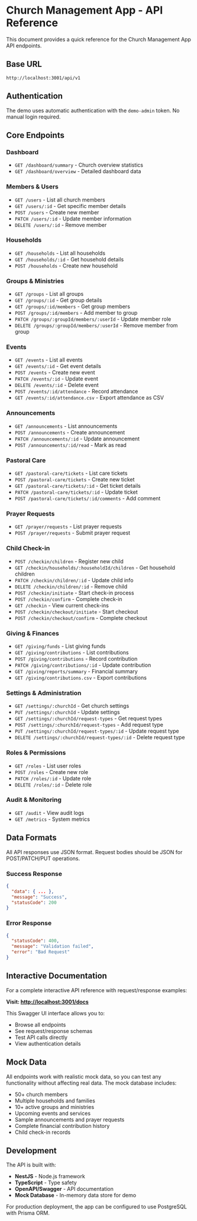 # Church Management App - API Reference

This document provides a quick reference for the Church Management App API endpoints.

## Base URL

```text
http://localhost:3001/api/v1
```

## Authentication

The demo uses automatic authentication with the `demo-admin` token. No manual login required.

## Core Endpoints

### Dashboard

- `GET /dashboard/summary` - Church overview statistics
- `GET /dashboard/overview` - Detailed dashboard data

### Members & Users

- `GET /users` - List all church members
- `GET /users/:id` - Get specific member details
- `POST /users` - Create new member
- `PATCH /users/:id` - Update member information
- `DELETE /users/:id` - Remove member

### Households

- `GET /households` - List all households
- `GET /households/:id` - Get household details
- `POST /households` - Create new household

### Groups & Ministries

- `GET /groups` - List all groups
- `GET /groups/:id` - Get group details
- `GET /groups/:id/members` - Get group members
- `POST /groups/:id/members` - Add member to group
- `PATCH /groups/:groupId/members/:userId` - Update member role
- `DELETE /groups/:groupId/members/:userId` - Remove member from group

### Events

- `GET /events` - List all events
- `GET /events/:id` - Get event details
- `POST /events` - Create new event
- `PATCH /events/:id` - Update event
- `DELETE /events/:id` - Delete event
- `POST /events/:id/attendance` - Record attendance
- `GET /events/:id/attendance.csv` - Export attendance as CSV

### Announcements

- `GET /announcements` - List announcements
- `POST /announcements` - Create announcement
- `PATCH /announcements/:id` - Update announcement
- `POST /announcements/:id/read` - Mark as read

### Pastoral Care

- `GET /pastoral-care/tickets` - List care tickets
- `POST /pastoral-care/tickets` - Create new ticket
- `GET /pastoral-care/tickets/:id` - Get ticket details
- `PATCH /pastoral-care/tickets/:id` - Update ticket
- `POST /pastoral-care/tickets/:id/comments` - Add comment

### Prayer Requests

- `GET /prayer/requests` - List prayer requests
- `POST /prayer/requests` - Submit prayer request

### Child Check-in

- `POST /checkin/children` - Register new child
- `GET /checkin/households/:householdId/children` - Get household children
- `PATCH /checkin/children/:id` - Update child info
- `DELETE /checkin/children/:id` - Remove child
- `POST /checkin/initiate` - Start check-in process
- `POST /checkin/confirm` - Complete check-in
- `GET /checkin` - View current check-ins
- `POST /checkin/checkout/initiate` - Start checkout
- `POST /checkin/checkout/confirm` - Complete checkout

### Giving & Finances

- `GET /giving/funds` - List giving funds
- `GET /giving/contributions` - List contributions
- `POST /giving/contributions` - Record contribution
- `PATCH /giving/contributions/:id` - Update contribution
- `GET /giving/reports/summary` - Financial summary
- `GET /giving/contributions.csv` - Export contributions

### Settings & Administration

- `GET /settings/:churchId` - Get church settings
- `PUT /settings/:churchId` - Update settings
- `GET /settings/:churchId/request-types` - Get request types
- `POST /settings/:churchId/request-types` - Add request type
- `PUT /settings/:churchId/request-types/:id` - Update request type
- `DELETE /settings/:churchId/request-types/:id` - Delete request type

### Roles & Permissions

- `GET /roles` - List user roles
- `POST /roles` - Create new role
- `PATCH /roles/:id` - Update role
- `DELETE /roles/:id` - Delete role

### Audit & Monitoring

- `GET /audit` - View audit logs
- `GET /metrics` - System metrics

## Data Formats

All API responses use JSON format. Request bodies should be JSON for POST/PATCH/PUT operations.

### Success Response

```json
{
  "data": { ... },
  "message": "Success",
  "statusCode": 200
}
```

### Error Response

```json
{
  "statusCode": 400,
  "message": "Validation failed",
  "error": "Bad Request"
}
```

## Interactive Documentation

For a complete interactive API reference with request/response examples:

**Visit: <http://localhost:3001/docs>**

This Swagger UI interface allows you to:

- Browse all endpoints
- See request/response schemas
- Test API calls directly
- View authentication details

## Mock Data

All endpoints work with realistic mock data, so you can test any functionality without affecting
real data. The mock database includes:

- 50+ church members
- Multiple households and families
- 10+ active groups and ministries
- Upcoming events and services
- Sample announcements and prayer requests
- Complete financial contribution history
- Child check-in records

## Development

The API is built with:

- **NestJS** - Node.js framework
- **TypeScript** - Type safety
- **OpenAPI/Swagger** - API documentation
- **Mock Database** - In-memory data store for demo

For production deployment, the app can be configured to use PostgreSQL with Prisma ORM.
